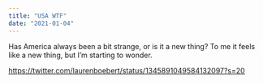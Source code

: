 ```yaml
---
title: "USA WTF"
date: "2021-01-04"
---
```



Has America always been a bit strange, or is it a new thing? To me it feels like a new thing, but I’m starting to wonder.

https://twitter.com/laurenboebert/status/1345891049584132097?s=20
<!--more-->
